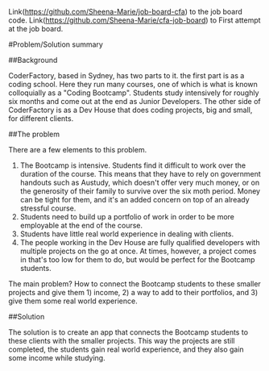 Link(https://github.com/Sheena-Marie/job-board-cfa) to the job board code.
Link(https://github.com/Sheena-Marie/cfa-job-board) to First attempt at the job board.

#Problem/Solution summary

##Background

CoderFactory, based in Sydney, has two parts to it. the first part is as a coding school. Here they run many courses, one of which is what is known colloquially as a "Coding Bootcamp". Students study intensively for roughly six months and come out at the end as Junior Developers. The other side of CoderFactory is as a Dev House that does coding projects, big and small, for different clients.

##The problem

There are a few elements to this problem.

1. The Bootcamp is intensive. Students find it difficult to work over the duration of the course. This means that they have to rely on government handouts such as Austudy, which doesn't offer very much money, or on the generosity of their family to survive over the six moth period. Money can be tight for them, and it's an added concern on top of an already stressful course.
2. Students need to build up a portfolio of work in order to be more employable at the end of the course.
3. Students have little real world experience in dealing with clients.
4. The people working in the Dev House are fully qualified developers with multiple projects on the go at once. At times, however, a project comes in that's too low for them to do, but would be perfect for the Bootcamp students.

The main problem? How to connect the Bootcamp students to these smaller projects and give them 1) income, 2) a way to add to their portfolios, and 3) give them some real world experience.

##Solution

The solution is to create an app that connects the Bootcamp students to these clients with the smaller projects. This way the projects are still completed, the students gain real world experience, and they also gain some income while studying.
